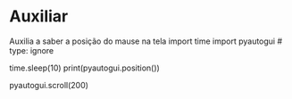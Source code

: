 # Auxiliar
Auxilia a saber a posição do mause na tela
import time
import pyautogui # type: ignore

time.sleep(10)
print(pyautogui.position())

pyautogui.scroll(200)
